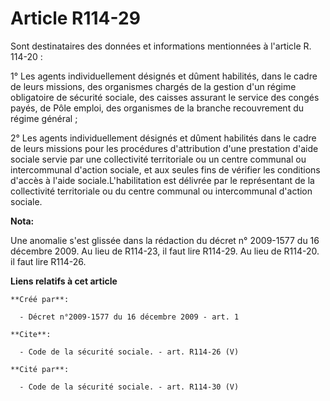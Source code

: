 # Article R114-29

Sont destinataires des données et informations mentionnées à l'article R. 114-20 : 

1° Les agents individuellement désignés et dûment habilités, dans le cadre de leurs missions, des organismes chargés de la
gestion d'un régime obligatoire de sécurité sociale, des caisses assurant le service des congés payés, de Pôle emploi, des
organismes de la branche recouvrement du régime général ; 

2° Les agents individuellement désignés et dûment habilités dans le cadre de leurs missions pour les procédures d'attribution
d'une prestation d'aide sociale servie par une collectivité territoriale ou un centre communal ou intercommunal d'action
sociale, et aux seules fins de vérifier les conditions d'accès à l'aide sociale.L'habilitation est délivrée par le
représentant de la collectivité territoriale ou du centre communal ou intercommunal d'action sociale.

**Nota:**

Une anomalie s'est glissée dans la rédaction du décret n° 2009-1577 du 16 décembre 2009. Au lieu de R114-23, il faut lire
R114-29. Au lieu de R114-20. il faut lire R114-26.

**Liens relatifs à cet article**

	**Créé par**:

	  - Décret n°2009-1577 du 16 décembre 2009 - art. 1

	**Cite**:

	  - Code de la sécurité sociale. - art. R114-26 (V)

	**Cité par**:

	  - Code de la sécurité sociale. - art. R114-30 (V)
